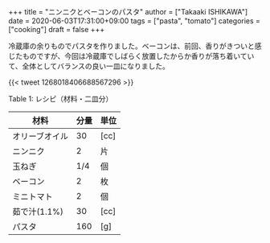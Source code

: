 +++
title = "ニンニクとベーコンのパスタ"
author = ["Takaaki ISHIKAWA"]
date = 2020-06-03T17:31:00+09:00
tags = ["pasta", "tomato"]
categories = ["cooking"]
draft = false
+++

冷蔵庫の余りものでパスタを作りました。ベーコンは、前回、香りがきついと感じたものですが、今回は冷蔵庫でしばらく放置したからか香りが落ち着いていて、全体としてバランスの良い一皿になりました。

{{< tweet 1268018406688567296 >}}

<div class="table-caption">
  <span class="table-number">Table 1</span>:
  レシピ（材料・二皿分）
</div>

| 材料      | 分量 | 単位 |
|---------|----|----|
| オリーブオイル | 30  | [cc] |
| ニンニク  | 2   | 片   |
| 玉ねぎ    | 1/4 | 個   |
| ベーコン  | 2   | 枚   |
| ミニトマト | 2   | 個   |
| 茹で汁(1.1%) | 30  | [cc] |
| パスタ    | 160 | [g]  |
